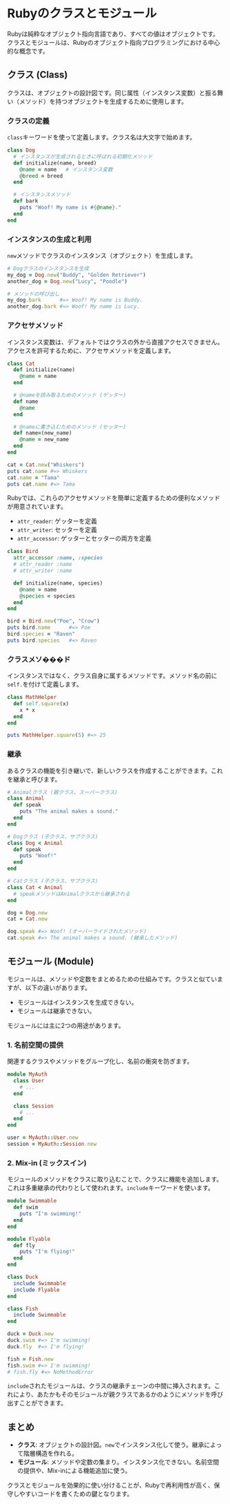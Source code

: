 
# Rubyのクラスとモジュール

Rubyは純粋なオブジェクト指向言語であり、すべての値はオブジェクトです。クラスとモジュールは、Rubyのオブジェクト指向プログラミングにおける中心的な概念です。

## クラス (Class)

クラスは、オブジェクトの設計図です。同じ属性（インスタンス変数）と振る舞い（メソッド）を持つオブジェクトを生成するために使用します。

### クラスの定義

`class`キーワードを使って定義します。クラス名は大文字で始めます。

```ruby
class Dog
  # インスタンスが生成されるときに呼ばれる初期化メソッド
  def initialize(name, breed)
    @name = name   # インスタンス変数
    @breed = breed
  end

  # インスタンスメソッド
  def bark
    puts "Woof! My name is #{@name}."
  end
end
```

### インスタンスの生成と利用

`new`メソッドでクラスのインスタンス（オブジェクト）を生成します。

```ruby
# Dogクラスのインスタンスを生成
my_dog = Dog.new("Buddy", "Golden Retriever")
another_dog = Dog.new("Lucy", "Poodle")

# メソッドの呼び出し
my_dog.bark      #=> Woof! My name is Buddy.
another_dog.bark #=> Woof! My name is Lucy.
```

### アクセサメソッド

インスタンス変数は、デフォルトではクラスの外から直接アクセスできません。アクセスを許可するために、アクセサメソッドを定義します。

```ruby
class Cat
  def initialize(name)
    @name = name
  end

  # @nameを読み取るためのメソッド (ゲッター)
  def name
    @name
  end

  # @nameに書き込むためのメソッド (セッター)
  def name=(new_name)
    @name = new_name
  end
end

cat = Cat.new("Whiskers")
puts cat.name #=> Whiskers
cat.name = "Tama"
puts cat.name #=> Tama
```

Rubyでは、これらのアクセサメソッドを簡単に定義するための便利なメソッドが用意されています。

- `attr_reader`: ゲッターを定義
- `attr_writer`: セッターを定義
- `attr_accessor`: ゲッターとセッターの両方を定義

```ruby
class Bird
  attr_accessor :name, :species
  # attr_reader :name
  # attr_writer :name

  def initialize(name, species)
    @name = name
    @species = species
  end
end

bird = Bird.new("Poe", "Crow")
puts bird.name      #=> Poe
bird.species = "Raven"
puts bird.species   #=> Raven
```

### クラスメソ���ド

インスタンスではなく、クラス自身に属するメソッドです。メソッド名の前に`self.`を付けて定義します。

```ruby
class MathHelper
  def self.square(x)
    x * x
  end
end

puts MathHelper.square(5) #=> 25
```

### 継承

あるクラスの機能を引き継いで、新しいクラスを作成することができます。これを継承と呼びます。

```ruby
# Animalクラス (親クラス、スーパークラス)
class Animal
  def speak
    puts "The animal makes a sound."
  end
end

# Dogクラス (子クラス、サブクラス)
class Dog < Animal
  def speak
    puts "Woof!"
  end
end

# Catクラス (子クラス、サブクラス)
class Cat < Animal
  # speakメソッドはAnimalクラスから継承される
end

dog = Dog.new
cat = Cat.new

dog.speak #=> Woof! (オーバーライドされたメソッド)
cat.speak #=> The animal makes a sound. (継承したメソッド)
```

## モジュール (Module)

モジュールは、メソッドや定数をまとめるための仕組みです。クラスと似ていますが、以下の違いがあります。

- モジュールはインスタンスを生成できない。
- モジュールは継承できない。

モジュールには主に2つの用途があります。

### 1. 名前空間の提供

関連するクラスやメソッドをグループ化し、名前の衝突を防ぎます。

```ruby
module MyAuth
  class User
    # ...
  end

  class Session
    # ...
  end
end

user = MyAuth::User.new
session = MyAuth::Session.new
```

### 2. Mix-in (ミックスイン)

モジュールのメソッドをクラスに取り込むことで、クラスに機能を追加します。これは多重継承の代わりとして使われます。`include`キーワードを使います。

```ruby
module Swimmable
  def swim
    puts "I'm swimming!"
  end
end

module Flyable
  def fly
    puts "I'm flying!"
  end
end

class Duck
  include Swimmable
  include Flyable
end

class Fish
  include Swimmable
end

duck = Duck.new
duck.swim #=> I'm swimming!
duck.fly  #=> I'm flying!

fish = Fish.new
fish.swim #=> I'm swimming!
# fish.fly #=> NoMethodError
```

`include`されたモジュールは、クラスの継承チェーンの中間に挿入されます。これにより、あたかもそのモジュールが親クラスであるかのようにメソッドを呼び出すことができます。

## まとめ

- **クラス**: オブジェクトの設計図。`new`でインスタンス化して使う。継承によって階層構造を作れる。
- **モジュール**: メソッドや定数の集まり。インスタンス化できない。名前空間の提供や、Mix-inによる機能追加に使う。

クラスとモジュールを効果的に使い分けることが、Rubyで再利用性が高く、保守しやすいコードを書くための鍵となります。

